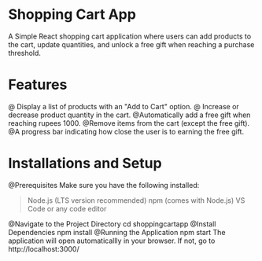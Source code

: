 # Shopping Cart App
A Simple React shopping cart application where users can add products to the cart, update quantities, and unlock a free gift
when reaching a purchase threshold.

# Features
@ Display a list of products with an "Add to Cart" option.
@ Increase or decrease product quantity in the cart.
@Automatically add a free gift when reaching rupees 1000.
@Remove items from the cart (except the free gift).
@A progress bar indicating how close the user is to earning the free gift.

# Installations and Setup

@Prerequisites
Make sure you have the following installed:
> Node.js (LTS version recommended)
>npm (comes with Node.js)
>VS Code or any code editor

@Navigate to the Project Directory
   cd shoppingcartapp
@Install Dependencies
   npm install
@Running the Application
   npm start
The application will open automaticallly in your browser.
If not, go to http://localhost:3000/

